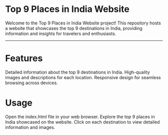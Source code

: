 # Top 9 Places in India Website
Welcome to the Top 9 Places in India Website project! This repository hosts a website that showcases the top 9 destinations in India, providing information and insights for travelers and enthusiasts.
<hr>

# Features
Detailed information about the top 9 destinations in India.
High-quality images and descriptions for each location.
Responsive design for seamless browsing across devices.
# Usage
Open the index.html file in your web browser.
Explore the top 9 places in India showcased on the website.
Click on each destination to view detailed information and images.
